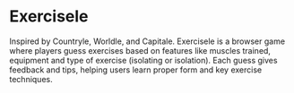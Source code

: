 # Exercisele
Inspired by Countryle, Worldle, and Capitale. Exercisele is a browser game where players guess exercises based on features like muscles trained, equipment and type of exercise (isolating or isolation). Each guess gives feedback and tips, helping users learn proper form and key exercise techniques.
